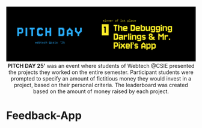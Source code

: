 <p align="center">
  <img src="./pitch-day-badge.png" alt="First place winner at PITCH DAY 2025"/>
  <b>PITCH DAY 25’</b> was an event where students of Webtech @CSIE presented the projects they worked on the entire semester. Participant students were prompted to specify an amount of fictitious money they would invest in a project, based on their personal criteria. The leaderboard was created based on the amount of money raised by each project.
</p>

# Feedback-App
